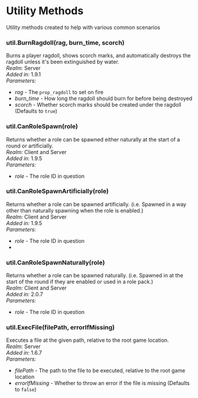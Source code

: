 # Utility Methods
Utility methods created to help with various common scenarios

### util.BurnRagdoll(rag, burn_time, scorch)
Burns a player ragdoll, shows scorch marks, and automatically destroys the ragdoll unless it's been extinguished by water.\
*Realm:* Server\
*Added in:* 1.9.1\
*Parameters:*
- *rag* - The `prop_ragdoll` to set on fire
- *burn_time* - How long the ragdoll should burn for before being destroyed
- *scorch* - Whether scorch marks should be created under the ragdoll (Defaults to `true`)

### util.CanRoleSpawn(role)
Returns whether a role can be spawned either naturally at the start of a round or artificially.\
*Realm:* Client and Server\
*Added in:* 1.9.5\
*Parameters:*
- *role* - The role ID in question

### util.CanRoleSpawnArtificially(role)
Returns whether a role can be spawned artificially. (i.e. Spawned in a way other than naturally spawning when the role is enabled.)\
*Realm:* Client and Server\
*Added in:* 1.9.5\
*Parameters:*
- *role* - The role ID in question
- 
### util.CanRoleSpawnNaturally(role)
Returns whether a role can be spawned naturally. (i.e. Spawned in at the start of the round if they are enabled or used in a role pack.)\
*Realm:* Client and Server\
*Added in:* 2.0.7\
*Parameters:*
- *role* - The role ID in question

### util.ExecFile(filePath, errorIfMissing)
Executes a file at the given path, relative to the root game location.\
*Realm:* Server\
*Added in:* 1.6.7\
*Parameters:*
- *filePath* - The path to the file to be executed, relative to the root game location
- *errorIfMissing* - Whether to throw an error if the file is missing (Defaults to `false`)